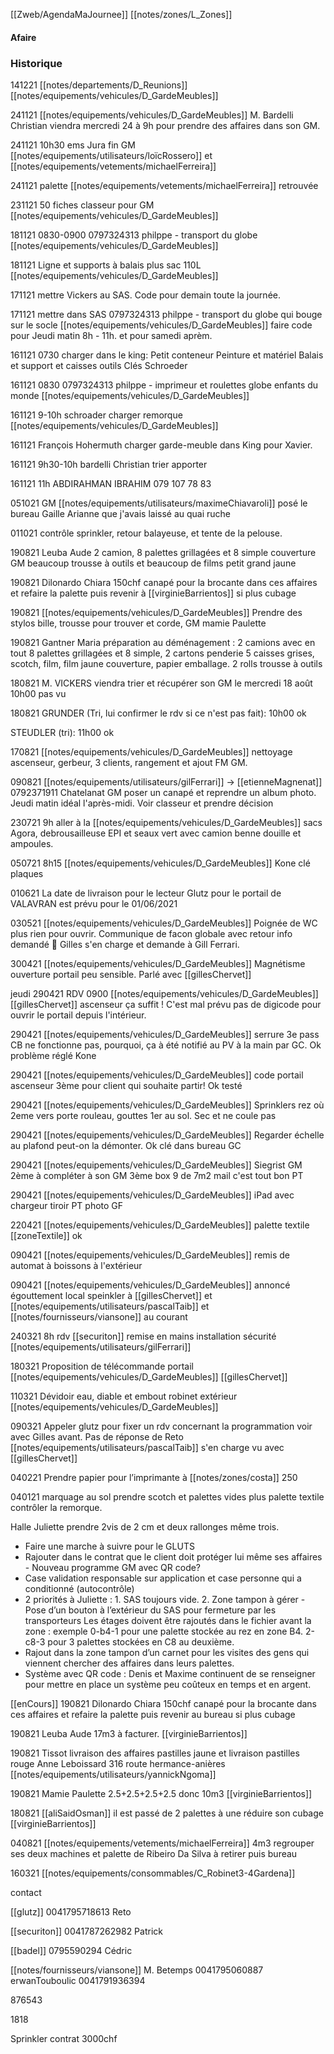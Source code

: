 [[Zweb/AgendaMaJournee]] [[notes/zones/L_Zones]]

#### Afaire 

### Historique
141221 [[notes/departements/D_Reunions]] [[notes/equipements/vehicules/D_GardeMeubles]]

241121 [[notes/equipements/vehicules/D_GardeMeubles]] M. Bardelli Christian viendra mercredi 24 à 9h pour prendre des affaires dans son GM. 

241121 10h30 ems Jura fin GM [[notes/equipements/utilisateurs/loïcRossero]] et [[notes/equipements/vetements/michaelFerreira]]

241121 palette [[notes/equipements/vetements/michaelFerreira]] retrouvée

231121 50 fiches classeur pour GM [[notes/equipements/vehicules/D_GardeMeubles]]

181121 0830-0900  0797324313 philppe - transport du globe [[notes/equipements/vehicules/D_GardeMeubles]]

181121 Ligne et supports à balais plus sac 110L [[notes/equipements/vehicules/D_GardeMeubles]]

171121 mettre Vickers au SAS. Code pour demain toute la journée.

171121 mettre dans SAS 0797324313 philppe - transport du globe qui bouge sur le socle [[notes/equipements/vehicules/D_GardeMeubles]] faire code pour Jeudi matin 8h - 11h. et pour samedi aprèm.

161121 0730 charger dans le king:
Petit conteneur
Peinture et matériel
Balais et support et caisses outils
Clés Schroeder

161121 0830 0797324313 philppe - imprimeur et roulettes globe enfants du monde [[notes/equipements/vehicules/D_GardeMeubles]]

161121 9-10h schroader charger remorque [[notes/equipements/vehicules/D_GardeMeubles]]

161121 François Hohermuth charger garde-meuble dans King pour Xavier.

161121 9h30-10h bardelli Christian trier apporter

161121 11h ABDIRAHMAN IBRAHIM 079 107 78 83

051021 GM [[notes/equipements/utilisateurs/maximeChiavaroli]] posé le bureau Gaille Arianne que j'avais laissé au quai ruche

011021 contrôle sprinkler, retour balayeuse, et tente de la pelouse.

190821 Leuba Aude 2 camion, 8 palettes grillagées et 8 simple couverture GM beaucoup trousse à outils et beaucoup de films petit grand jaune

190821 Dilonardo Chiara 150chf canapé pour la brocante dans ces affaires et refaire la palette puis revenir à [[virginieBarrientos]] si plus cubage

190821 [[notes/equipements/vehicules/D_GardeMeubles]] Prendre des stylos bille, trousse pour trouver et corde, GM mamie Paulette

190821 Gantner Maria préparation au déménagement : 2 camions avec en tout 8 palettes grillagées et 8 simple, 2 cartons penderie 5 caisses grises, scotch, film, film jaune couverture, papier emballage. 2 rolls trousse à outils

180821 M. VICKERS viendra trier et récupérer son GM le mercredi 18 août 10h00 pas vu

180821 GRUNDER (Tri, lui confirmer le rdv si ce n'est pas fait): 10h00  ok

STEUDLER (tri): 11h00  ok

170821 [[notes/equipements/vehicules/D_GardeMeubles]] nettoyage ascenseur, gerbeur, 3 clients, rangement et ajout FM GM.

090821 [[notes/equipements/utilisateurs/gilFerrari]] -> [[etienneMagnenat]]
0792371911 Chatelanat GM poser un canapé et reprendre un album photo. Jeudi matin idéal l'après-midi. Voir classeur et prendre décision

230721 9h aller à la [[notes/equipements/vehicules/D_GardeMeubles]] sacs Agora, debrousailleuse EPI et seaux vert avec camion benne douille et ampoules.

050721 8h15 [[notes/equipements/vehicules/D_GardeMeubles]] Kone clé plaques

010621   La date de livraison pour le lecteur Glutz pour le portail de VALAVRAN est prévu pour le 01/06/2021

030521 [[notes/equipements/vehicules/D_GardeMeubles]] Poignée de WC plus rien pour ouvrir. Communique de facon globale avec retour info demandé 🙏 Gilles s'en charge et demande à Gill Ferrari.

300421 [[notes/equipements/vehicules/D_GardeMeubles]] Magnétisme ouverture portail peu sensible. Parlé avec [[gillesChervet]]

jeudi
290421 RDV 0900 [[notes/equipements/vehicules/D_GardeMeubles]] [[gillesChervet]] ascenseur ça suffit ! C'est mal prévu pas de digicode pour ouvrir le portail depuis l'intérieur. 

290421 [[notes/equipements/vehicules/D_GardeMeubles]] serrure 3e pass CB ne fonctionne pas, pourquoi, ça à été notifié au PV à la main par GC. Ok problème réglé Kone

290421 [[notes/equipements/vehicules/D_GardeMeubles]] code portail ascenseur 3ème pour client qui souhaite partir! Ok testé 

290421 [[notes/equipements/vehicules/D_GardeMeubles]] Sprinklers rez où 2eme vers porte rouleau, gouttes 1er au sol. Sec et ne coule pas

290421 [[notes/equipements/vehicules/D_GardeMeubles]] Regarder échelle au plafond peut-on la démonter. Ok clé dans bureau GC

290421 [[notes/equipements/vehicules/D_GardeMeubles]] Siegrist GM 2ème à compléter à son GM 3ème box 9 de 7m2 mail c'est tout bon PT

290421 [[notes/equipements/vehicules/D_GardeMeubles]] iPad avec chargeur tiroir PT photo GF

220421 [[notes/equipements/vehicules/D_GardeMeubles]] palette textile [[zoneTextile]] ok

090421 [[notes/equipements/vehicules/D_GardeMeubles]] remis de automat à boissons à l'extérieur

090421 [[notes/equipements/vehicules/D_GardeMeubles]] annoncé égouttement local speinkler à [[gillesChervet]] et [[notes/equipements/utilisateurs/pascalTaib]] et [[notes/fournisseurs/viansone]] au courant

240321 8h rdv [[securiton]] remise en mains installation sécurité [[notes/equipements/utilisateurs/gilFerrari]]

180321 Proposition de télécommande portail [[notes/equipements/vehicules/D_GardeMeubles]] [[gillesChervet]]

110321 Dévidoir eau, diable et embout robinet extérieur [[notes/equipements/vehicules/D_GardeMeubles]]

090321 Appeler glutz pour fixer un rdv concernant la programmation voir avec Gilles avant. Pas de réponse de Reto [[notes/equipements/utilisateurs/pascalTaib]] s'en charge vu avec [[gillesChervet]]

040221 Prendre papier pour l’imprimante à [[notes/zones/costa]] 250

040121 marquage au sol prendre scotch et palettes vides plus palette textile contrôler la remorque.

Halle Juliette prendre 2vis de 2 cm et deux rallonges même trois.
- Faire une marche à suivre pour le GLUTS
- Rajouter dans le contrat que le client doit protéger lui même ses affaires - Nouveau programme GM avec QR code?
- Case validation responsable sur application et case personne qui a conditionné (autocontrôle) 
- 2 priorités à Juliette : 1. SAS toujours vide. 2. Zone tampon à gérer - Pose d’un bouton à l’extérieur du SAS pour fermeture par les transporteurs Les étages doivent être rajoutés dans le fichier avant la zone : exemple 0-b4-1 pour une palette stockée au rez en zone B4. 2-c8-3 pour 3 palettes stockées en C8 au deuxième.
- Rajout dans la zone tampon d’un carnet pour les visites des gens qui viennent chercher des affaires dans leurs palettes.
- Système avec QR code : Denis et Maxime continuent de se renseigner pour mettre en place un système peu coûteux en temps et en argent.

[[enCours]]
190821 Dilonardo Chiara 150chf canapé pour la brocante dans ces affaires et refaire la palette puis revenir au bureau si plus cubage

190821 Leuba Aude 17m3 à facturer. [[virginieBarrientos]]

190821 Tissot livraison des affaires pastilles jaune et livraison pastilles rouge Anne Leboissard 316 route hermance-anières [[notes/equipements/utilisateurs/yannickNgoma]]

190821 Mamie Paulette 2.5+2.5+2.5+2.5 donc 10m3 [[virginieBarrientos]]

180821 [[aliSaidOsman]] il est passé de 2 palettes à une réduire son cubage [[virginieBarrientos]]

040821 [[notes/equipements/vetements/michaelFerreira]] 4m3 regrouper ses deux machines et palette de Ribeiro Da Silva à retirer puis bureau

160321 [[notes/equipements/consommables/C_Robinet3-4Gardena]] 

contact 

[[glutz]] 0041795718613 Reto

[[securiton]] 0041787262982 Patrick

[[badel]] 0795590294 Cédric

[[notes/fournisseurs/viansone]] M. Betemps 0041795060887 erwanTouboulic 0041791936394

876543

1818


Sprinkler contrat 3000chf


